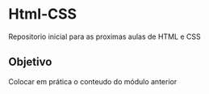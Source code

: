 # Html-CSS
Repositorio inicial para as proximas aulas de HTML e CSS

## Objetivo
Colocar em prática o conteudo do módulo anterior
